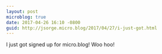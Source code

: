 ```yaml
---
layout: post
microblog: true
date: 2017-04-26 16:10 -0800
guid: http://jsorge.micro.blog/2017/04/27/i-just-got.html
---
```

I just got signed up for micro.blog! Woo hoo!
